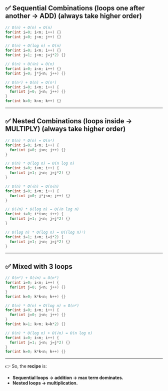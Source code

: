 
## ✅ Sequential Combinations (loops one after another → ADD) (always take higher order)

```c
// O(n) + O(n) = O(n)
for(int i=0; i<n; i++) {}  
for(int j=0; j<n; j++) {}  
```

```c
// O(n) + O(log n) = O(n)
for(int i=0; i<n; i++) {}  
for(int j=1; j<n; j=j*2) {}  
```

```c
// O(n) + O(√n) = O(n)
for(int i=0; i<n; i++) {}  
for(int j=0; j*j<n; j++) {}  
```

```c
// O(n²) + O(n) = O(n²)
for(int i=0; i<n; i++) {  
  for(int j=0; j<n; j++) {}  
}  
for(int k=0; k<n; k++) {}  
```

---

## ✅ Nested Combinations (loops inside → MULTIPLY) (always take higher order)

```c
// O(n) * O(n) = O(n²)
for(int i=0; i<n; i++) {  
  for(int j=0; j<n; j++) {}  
}  
```

```c
// O(n) * O(log n) = O(n log n)
for(int i=0; i<n; i++) {  
  for(int j=1; j<n; j=j*2) {}  
}  
```

```c
// O(n) * O(√n) = O(n√n)
for(int i=0; i<n; i++) {  
  for(int j=0; j*j<n; j++) {}  
}  
```

```c
// O(√n) * O(log n) = O(√n log n)
for(int i=0; i*i<n; i++) {  
  for(int j=1; j<n; j=j*2) {}  
}  
```

```c
// O(log n) * O(log n) = O((log n)²)
for(int i=1; i<n; i=i*2) {  
  for(int j=1; j<n; j=j*2) {}  
}  
```

---

## ✅ Mixed with 3 loops

```c
// O(n²) + O(√n) = O(n²)
for(int i=0; i<n; i++) {  
  for(int j=0; j<n; j++) {}  
}  
for(int k=0; k*k<n; k++) {}  
```

```c
// O(n) * O(n) + O(log n) = O(n²)
for(int i=0; i<n; i++) {  
  for(int j=0; j<n; j++) {}  
}  
for(int k=1; k<n; k=k*2) {}  
```

```c
// O(n) * O(log n) + O(√n) = O(n log n)
for(int i=0; i<n; i++) {  
  for(int j=1; j<n; j=j*2) {}  
}  
for(int k=0; k*k<n; k++) {}  
```

---

👉 So, the **recipe** is:

* **Sequential loops → addition → max term dominates.**
* **Nested loops → multiplication.**

